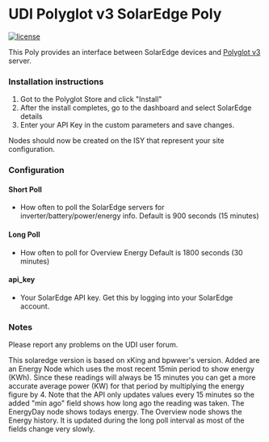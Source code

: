 # UDI Polyglot v3 SolarEdge Poly

[![license](https://img.shields.io/github/license/mashape/apistatus.svg)](https://github.com/UniversalDevicesInc/udi-solaredge-poly/blob/master/LICENSE)

This Poly provides an interface between SolarEdge devices and [Polyglot v3](https://github.com/UniversalDevicesInc/pg3) server.

### Installation instructions
1. Got to the Polyglot Store and click "Install" 
2. After the install completes, go to the dashboard and select SolarEdge details
3. Enter your API Key in the custom parameters and save changes.

Nodes should now be created on the ISY that represent your site configuration.

### Configuration

#### Short Poll
 *  How often to poll the SolarEdge servers for inverter/battery/power/energy info. Default
 is 900 seconds (15 minutes)

#### Long Poll
 * How often to poll for Overview Energy Default is 1800 seconds (30 minutes)

#### api_key
 * Your SolarEdge API key.  Get this by logging into your SolarEdge account.

### Notes

Please report any problems on the UDI user forum.

This solaredge version is based on xKing and bpwwer's version. Added are an Energy Node which uses the most recent 15min period to show energy (KWh). Since these readings will always be 15 minutes you can get a more accurate average power (KW) for that period by multiplying the energy figure by 4.
Note that the API only updates values every 15 minutes so the added "min ago" field shows how long ago the reading was taken. The EnergyDay node shows todays energy. The Overview node shows the Energy history. It is updated during the long poll interval as most of the fields change very slowly.

